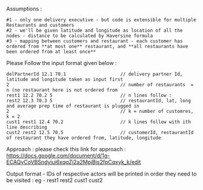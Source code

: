 Assumptions : 
```
#1 - only one delivery executive - but code is extensible for multiple Restaurants and customers
#2 - we'll be given latitude and longitude as location of all the nodes - distance to be calculated by Haversine formula
#3 - mapping between customers and restaurant - each customer has ordered from **at most one** restaurant, and **all restaurants have been ordered from at least once**
```

Please Follow the input format given below : 
```
delPartnerId 12.1 70.1                    // delivery partner Id, latitude and longitude taken as input first
2                                         // number of restaurants  = n (no restaurant here is not ordered from
rest1 12.2 70.2 5                         // n lines follow :
rest2 12.3 70.3 5                         // restaurantId, lat, long and average prep time of restaurant is plugged in 
2                                         // k = number of customres, k = 2
cust1 rest1 12.4 70.2                     // k lines follow with ith line describing
cust2 rest2 12.5 70.5                     // customerId, restaurantId of restaurant they have ordered from, latitude, longitude
```
Approach : 
please check this link for approach : https://docs.google.com/document/d/1g-ECAQyCoVBSndyiui6xqqZj2a2MpjBjs2fpCqxyk_k/edit

Output format - 
IDs of respective actors will be printed in order they need to be visited : eg - rest1 rest2 cust1 cust2
